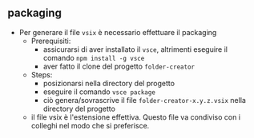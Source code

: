 ## packaging
* Per generare il file ```vsix``` è necessario effettuare il packaging
  * Prerequisiti:
    * assicurarsi di aver installato il ```vsce```, altrimenti eseguire il comando ```npm install -g vsce```
    * aver fatto il clone del progetto ```folder-creator```
  * Steps:
    * posizionarsi nella directory del progetto
    * eseguire il comando ```vsce package```
    * ciò genera/sovrascrive il file ```folder-creator-x.y.z.vsix``` nella directory del progetto
  * il file vsix è l'estensione effettiva. Questo file va condiviso con i colleghi nel modo che si preferisce.